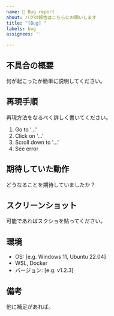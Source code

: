 ```yaml
---
name: 🐞 Bug report
about: バグの報告はこちらにお願いします
title: "[Bug] "
labels: bug
assignees: ''

---
```


## 不具合の概要
何が起こったか簡単に説明してください。

## 再現手順
再現方法をなるべく詳しく書いてください。
1. Go to '...'
2. Click on '...'
3. Scroll down to '...'
4. See error

## 期待していた動作
どうなることを期待していましたか？

## スクリーンショット
可能であればスクショを貼ってください。

## 環境
- OS: [e.g. Windows 11, Ubuntu 22.04]
- WSL, Docker
- バージョン: [e.g. v1.2.3]

## 備考
他に補足があれば。
